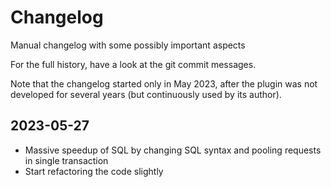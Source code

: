 # Changelog

Manual changelog with some possibly important aspects

For the full history, have a look at the git commit messages.

Note that the changelog started only in May 2023, after the plugin was not developed for several years (but continuously used by its author).

## 2023-05-27

* Massive speedup of SQL by changing SQL syntax and pooling requests in single transaction
* Start refactoring the code slightly


